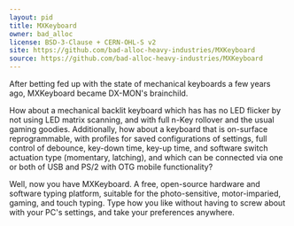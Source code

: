 ```yaml
---
layout: pid
title: MXKeyboard
owner: bad_alloc
license: BSD-3-Clause + CERN-OHL-S v2
site: https://github.com/bad-alloc-heavy-industries/MXKeyboard
source: https://github.com/bad-alloc-heavy-industries/MXKeyboard
---
```

After betting fed up with the state of mechanical keyboards a few years ago,
MXKeyboard became DX-MON's brainchild.

How about a mechanical backlit keyboard which has has no LED flicker by not
using LED matrix scanning, and with full n-Key rollover and the usual gaming goodies.
Additionally, how about a keyboard that is on-surface reprogrammable, with profiles
for saved configurations of settings, full control of debounce, key-down time,
key-up time, and software switch actuation type (momentary, latching), and which
can be connected via one or both of USB and PS/2 with OTG mobile functionality?

Well, now you have MXKeyboard. A free, open-source hardware and software typing
platform, suitable for the photo-sensitive, motor-imparied, gaming, and touch typing.
Type how you like without having to screw about with your PC's settings, and take your
preferences anywhere.
